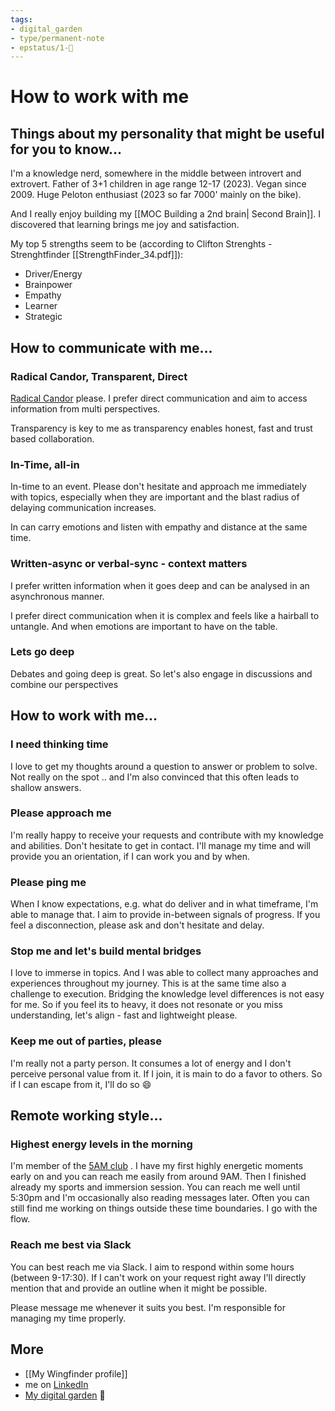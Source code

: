 ```yaml
---
tags: 
- digital_garden
- type/permanent-note
- epstatus/1-🌱 
---
```

# How to work with me

## Things about my personality that might be useful for you to know...
I'm a knowledge nerd, somewhere in the middle between introvert and extrovert. Father of 3+1 children in age range 12-17 (2023). Vegan since 2009. Huge Peloton enthusiast (2023 so far 7000' mainly on the bike).

And I really enjoy building my [[MOC Building a 2nd brain| Second Brain]]. I discovered that learning brings me joy and satisfaction. 

My top 5 strengths seem to be (according to Clifton Strenghts - Strenghtfinder [[StrengthFinder_34.pdf]]):
* Driver/Energy
* Brainpower
* Empathy
* Learner
* Strategic


## How to communicate with me...
### Radical Candor, Transparent, Direct
[Radical Candor](https://www.blinkist.com/en/app/books/radical-candor-new-version-en) please. I prefer direct communication and aim to access information from multi perspectives. 

Transparency is key to me as transparency enables honest, fast and trust based collaboration.

### In-Time, all-in
In-time to an event. Please don't hesitate and approach me immediately with topics, especially when they are important and the blast radius of delaying communication increases.

In can carry emotions and listen with empathy and distance at the same time. 

### Written-async or verbal-sync - context matters 
I prefer written information when it goes deep and can be analysed in an asynchronous manner. 

I prefer direct communication when it is complex and feels like a hairball to untangle. And when emotions are important to have on the table.

### Lets go deep
Debates and going deep is great. So let's also engage in discussions and combine our perspectives

## How to work with me...
### I need thinking time
I love to get my thoughts around a question to answer or problem to solve. Not really on the spot .. and I'm also convinced that this often leads to shallow answers.

### Please approach me
I'm really happy to receive your requests and contribute with my knowledge and abilities. Don't hesitate to get in contact. I'll manage my time and will provide you an orientation, if I can work you and by when. 

### Please ping me
When I know expectations, e.g. what do deliver and in what timeframe, I'm able to manage that. I aim to provide in-between signals of progress. If you feel a disconnection, please ask and don't hesitate and delay.

### Stop me and let's build mental bridges
I love to immerse in topics. And I was able to collect many approaches and experiences throughout my journey. This is at the same time also a challenge to execution. Bridging the knowledge level differences is not easy for me. So if you feel its to heavy, it does not resonate or you miss understanding, let's align - fast and lightweight please.

### Keep me out of parties, please
I'm really not a party person. It consumes a lot of energy and I don't perceive personal value from it. If I join, it is main to do a favor to others. 
So if I can escape from it, I'll do so 😄

## Remote working style...
### Highest energy levels in the morning
I'm member of the [5AM club](https://www.blinkist.com/en/app/books/the-5-am-club-en) . I have my first highly energetic moments early on and you can reach me easily from around 9AM. Then I finished already my sports and immersion session. 
You can reach me well until 5:30pm and I'm occasionally also reading messages later. Often you can still find me working on things outside these time boundaries. I go with the flow.

### Reach me best via Slack
You can best reach me via Slack. I aim to respond within some hours (between 9-17:30). If I can't work on your request right away I'll directly mention that and provide an outline when it might be possible. 

Please message me whenever it suits you best. I'm responsible for managing my time properly.


## More
+ [[My Wingfinder profile]]
+ me on [LinkedIn](https://www.linkedin.com/in/sebastiankamilli/)
+ [My digital garden](https://digital-garden.ontheagilepath.net/) 🌱
